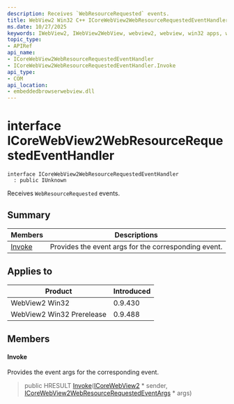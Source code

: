 ```yaml
---
description: Receives `WebResourceRequested` events.
title: WebView2 Win32 C++ ICoreWebView2WebResourceRequestedEventHandler
ms.date: 10/27/2025
keywords: IWebView2, IWebView2WebView, webview2, webview, win32 apps, win32, edge, ICoreWebView2, ICoreWebView2Controller, browser control, edge html, ICoreWebView2WebResourceRequestedEventHandler
topic_type: 
- APIRef
api_name:
- ICoreWebView2WebResourceRequestedEventHandler
- ICoreWebView2WebResourceRequestedEventHandler.Invoke
api_type:
- COM
api_location:
- embeddedbrowserwebview.dll
---
```


# interface ICoreWebView2WebResourceRequestedEventHandler

```
interface ICoreWebView2WebResourceRequestedEventHandler
  : public IUnknown
```

Receives `WebResourceRequested` events.

## Summary

 Members                        | Descriptions
--------------------------------|---------------------------------------------
[Invoke](#invoke) | Provides the event args for the corresponding event.

## Applies to

Product                         | Introduced
--------------------------------|---------------------------------------------
WebView2 Win32            |    0.9.430
WebView2 Win32 Prerelease |    0.9.488

## Members

#### Invoke

Provides the event args for the corresponding event.

> public HRESULT [Invoke](#invoke)([ICoreWebView2](icorewebview2.md#icorewebview2) * sender, [ICoreWebView2WebResourceRequestedEventArgs](icorewebview2webresourcerequestedeventargs.md#icorewebview2webresourcerequestedeventargs) * args)

